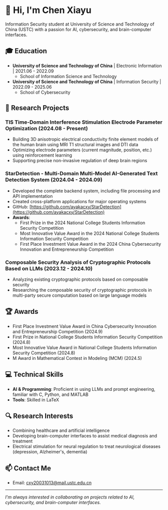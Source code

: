 # 👋 Hi, I'm Chen Xiayu
Information Security student at University of Science and Technology of China (USTC) with a passion for AI, cybersecurity, and brain-computer interfaces.

## 🎓 Education
- **University of Science and Technology of China** | Electronic Information | 2021.06 - 2022.09
  - School of Information Science and Technology
- **University of Science and Technology of China** | Information Security | 2022.09 - 2025.06
  - School of Cybersecurity

## 🔬 Research Projects
### TIS Time-Domain Interference Stimulation Electrode Parameter Optimization (2024.08 - Present)
- Building 3D anisotropic electrical conductivity finite element models of the human brain using MRI T1 structural images and DTI data
- Optimizing electrode parameters (current magnitude, position, etc.) using reinforcement learning
- Supporting precise non-invasive regulation of deep brain regions

### StarDetection - Multi-Domain Multi-Model AI-Generated Text Detection System (2024.04 - 2024.09)
- Developed the complete backend system, including file processing and API implementation
- Created cross-platform applications for major operating systems
- GitHub: [https://github.com/ayakacxy/StarDetection](https://github.com/ayakacxy/StarDetection)
- **Awards**: 
  - First Prize in the 2024 National College Students Information Security Competition
  - Most Innovative Value Award in the 2024 National College Students Information Security Competition
  - First Place Investment Value Award in the 2024 China Cybersecurity Innovation and Entrepreneurship Competition

### Composable Security Analysis of Cryptographic Protocols Based on LLMs (2023.12 - 2024.10)
- Analyzing existing cryptographic protocols based on composable security
- Researching the composable security of cryptographic protocols in multi-party secure computation based on large language models

## 🏆 Awards
- First Place Investment Value Award in China Cybersecurity Innovation and Entrepreneurship Competition (2024.9)
- First Prize in National College Students Information Security Competition (2024.8)
- Most Innovative Value Award in National College Students Information Security Competition (2024.8)
- M Award in Mathematical Contest in Modeling (MCM) (2024.5)

## 💻 Technical Skills
- **AI & Programming**: Proficient in using LLMs and prompt engineering, familiar with C, Python, and MATLAB
- **Tools**: Skilled in LaTeX

## 🔍 Research Interests
- Combining healthcare and artificial intelligence
- Developing brain-computer interfaces to assist medical diagnosis and treatment
- Electrical stimulation for neural regulation to treat neurological diseases (depression, Alzheimer's, dementia)

## 📫 Contact Me
- Email: cxy20031013@mail.ustc.edu.cn

---
*I'm always interested in collaborating on projects related to AI, cybersecurity, and brain-computer interfaces.*
